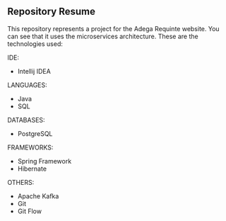 ## Repository Resume

This repository represents a project for the Adega Requinte website. You can see that it uses the microservices architecture. These are the technologies used:

 IDE:
- Intellij IDEA

 LANGUAGES:
- Java
- SQL

 DATABASES: 
- PostgreSQL

 FRAMEWORKS:
- Spring Framework
- Hibernate

 OTHERS:
- Apache Kafka
- Git
- Git Flow
